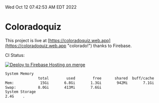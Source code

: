 Wed Oct 12 07:42:53 AM EDT 2022

# Coloradoquiz


This project is live at [https://coloradoquiz.web.app](https://coloradoquiz.web.app "colorado!") thanks to Firebase.

CI Status: 

[![Deploy to Firebase Hosting on merge](https://github.com/teamkushal/coloradoquiz/actions/workflows/firebase-hosting-merge.yml/badge.svg)](https://github.com/teamkushal/coloradoquiz/actions/workflows/firebase-hosting-merge.yml)

```bash
System Memory
               total        used        free      shared  buff/cache   available
Mem:            15Gi       6.8Gi       1.3Gi       942Mi       7.1Gi       7.2Gi
Swap:          8.0Gi       413Mi       7.6Gi
System Storage
2.4G	.
```
```bash

